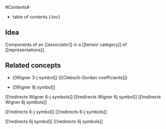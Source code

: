
#Contents#
* table of contents
{:toc}

## Idea

Components of an [[associator]] in a [[tensor category]] of [[representations]].

## Related concepts

* [[Wigner 3-j symbol]] ([[Clebsch-Gordan coefficients]])

* [[Wigner 9j symbol]]

[[!redirects Wigner 6-j symbols]]
[[!redirects Wigner 6j symbol]]
[[!redirects Wigner 6j symbols]]

[[!redirects 6-j symbol]]
[[!redirects 6-j symbols]]

[[!redirects 6j symbol]]
[[!redirects 6j symbols]]